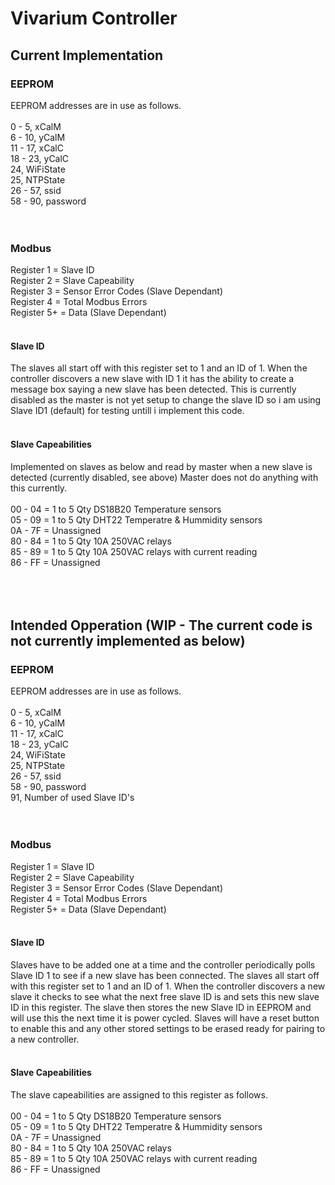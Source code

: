 <h1>Vivarium Controller</h1>
<h2>Current Implementation</h2>
<h3>EEPROM</h3>
EEPROM addresses are in use as follows.<br />
<br />
0 - 5, xCalM<br />
6 - 10, yCalM<br />
11 - 17, xCalC<br />
18 - 23, yCalC<br />
24, WiFiState<br />
25, NTPState<br />
26 - 57, ssid<br />
58 - 90, password<br />
<br />
<br />
<h3>Modbus</h3>
Register 1 = Slave ID<br />
Register 2 = Slave Capeability<br />
Register 3 = Sensor Error Codes (Slave Dependant)<br />
Register 4 = Total Modbus Errors<br />
Register 5+ = Data (Slave Dependant)<br />
<br />
<h4>Slave ID</h4>
The slaves all start off with this register set to 1 and an ID of 1. When the controller discovers a new slave with ID 1 it has the ability to create a message box saying a new slave has been detected.  This is currently disabled as the master is not yet setup to change the slave ID so i am using Slave ID1 (default) for testing untill i implement this code.<br />
<br />
<h4>Slave Capeabilities</h4>
Implemented on slaves as below and read by master when a new slave is detected (currently disabled, see above) Master does not do anything with this currently.<br />
<br />
00 - 04 =  1 to 5 Qty DS18B20 Temperature sensors<br />
05 - 09 =  1 to 5 Qty DHT22 Temperatre & Hummidity sensors<br />
0A - 7F =  Unassigned<br />
80 - 84 =  1 to 5 Qty 10A 250VAC relays<br />
85 - 89 =  1 to 5 Qty 10A 250VAC relays with current reading<br />
86 - FF =  Unassigned<br />
<br />
<br />
<br />
<h2>Intended Opperation (WIP - The current code is not currently implemented as below)</h2>
<h3>EEPROM</h3>
EEPROM addresses are in use as follows.<br />
<br />
0 - 5, xCalM<br />
6 - 10, yCalM<br />
11 - 17, xCalC<br />
18 - 23, yCalC<br />
24, WiFiState<br />
25, NTPState<br />
26 - 57, ssid<br />
58 - 90, password<br />
91, Number of used Slave ID's<br />
<br />
<br />
<h3>Modbus</h3>
Register 1 = Slave ID<br />
Register 2 = Slave Capeability<br />
Register 3 = Sensor Error Codes (Slave Dependant)<br />
Register 4 = Total Modbus Errors<br />
Register 5+ = Data (Slave Dependant)<br />
<br />
<h4>Slave ID</h4>
Slaves have to be added one at a time and the controller periodically polls Slave ID 1 to see if a new slave has been connected. The slaves all start off with this register set to 1 and an ID of 1. When the controller discovers a new slave it checks to see what the next free slave ID is and sets this new slave ID in this register. The slave then stores the new Slave ID in EEPROM and will use this the next time it is power cycled.  Slaves will have a reset button to enable this and any other stored settings to be erased ready for pairing to a new controller.<br />
<br />
<h4>Slave Capeabilities</h4>
The slave capeabilities are assigned to this register as follows. <br />
<br />
00 - 04 =  1 to 5 Qty DS18B20 Temperature sensors<br />
05 - 09 =  1 to 5 Qty DHT22 Temperatre & Hummidity sensors<br />
0A - 7F =  Unassigned<br />
80 - 84 =  1 to 5 Qty 10A 250VAC relays<br />
85 - 89 =  1 to 5 Qty 10A 250VAC relays with current reading<br />
86 - FF =  Unassigned<br />
